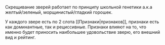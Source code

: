 Скрещивание зверей работает по принципу школьной генетики а.к.а желтый/зеленый, морщинистый/гладкий горошек.

У каждого звере есть по 2 слота [[Признаки|признаков]], признаки есть как доминантные, так и рециссивные. Признаки влияют на то, что именно будет приносить наибольшее удовольствие зверю, его внешний вид и рейтинг.